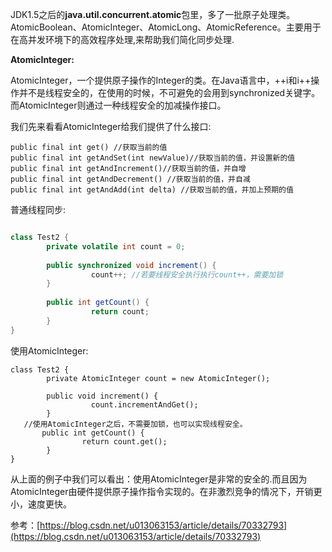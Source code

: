 JDK1.5之后的**java.util.concurrent.atomic**包里，多了一批原子处理类。AtomicBoolean、AtomicInteger、AtomicLong、AtomicReference。主要用于在高并发环境下的高效程序处理,来帮助我们简化同步处理.


**AtomicInteger:**


AtomicInteger，一个提供原子操作的Integer的类。在Java语言中，++i和i++操作并不是线程安全的，在使用的时候，不可避免的会用到synchronized关键字。而AtomicInteger则通过一种线程安全的加减操作接口。

我们先来看看AtomicInteger给我们提供了什么接口:

```
public final int get() //获取当前的值
public final int getAndSet(int newValue)//获取当前的值，并设置新的值
public final int getAndIncrement()//获取当前的值，并自增
public final int getAndDecrement() //获取当前的值，并自减
public final int getAndAdd(int delta) //获取当前的值，并加上预期的值
```

普通线程同步: 

```java

class Test2 {
        private volatile int count = 0;
 
        public synchronized void increment() {
                  count++; //若要线程安全执行执行count++，需要加锁
        }
 
        public int getCount() {
                  return count;
        }
}
```

使用AtomicInteger:

```
class Test2 {
        private AtomicInteger count = new AtomicInteger();
 
        public void increment() {
                  count.incrementAndGet();
        }
   //使用AtomicInteger之后，不需要加锁，也可以实现线程安全。
       public int getCount() {
                return count.get();
        }
}
```

从上面的例子中我们可以看出：使用AtomicInteger是非常的安全的.而且因为AtomicInteger由硬件提供原子操作指令实现的。在非激烈竞争的情况下，开销更小，速度更快。

参考：[https://blog.csdn.net/u013063153/article/details/70332793](https://blog.csdn.net/u013063153/article/details/70332793)


